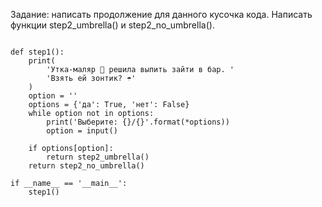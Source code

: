 Задание: написать продолжение для данного кусочка кода. Написать функции step2_umbrella() и step2_no_umbrella().


``` 

def step1():
    print(
        'Утка-маляр 🦆 решила выпить зайти в бар. '
        'Взять ей зонтик? ☂️'
    )
    option = ''
    options = {'да': True, 'нет': False}
    while option not in options:
        print('Выберите: {}/{}'.format(*options))
        option = input()
    
    if options[option]:
        return step2_umbrella()
    return step2_no_umbrella()

if __name__ == '__main__':
    step1()

```
